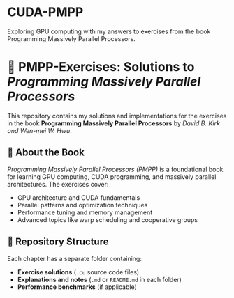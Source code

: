 # CUDA-PMPP
Exploring GPU computing with my answers to exercises from the book Programming Massively Parallel Processors.

# 🚀 PMPP-Exercises: Solutions to *Programming Massively Parallel Processors*

This repository contains my solutions and implementations for the exercises in the book **Programming Massively Parallel Processors** by *David B. Kirk and Wen-mei W. Hwu*.

## 📖 About the Book
*Programming Massively Parallel Processors (PMPP)* is a foundational book for learning GPU computing, CUDA programming, and massively parallel architectures. The exercises cover:
- GPU architecture and CUDA fundamentals
- Parallel patterns and optimization techniques
- Performance tuning and memory management
- Advanced topics like warp scheduling and cooperative groups

## 📂 Repository Structure
Each chapter has a separate folder containing:
- **Exercise solutions** (`.cu` source code files)
- **Explanations and notes** (`.md` or `README.md` in each folder)
- **Performance benchmarks** (if applicable)

